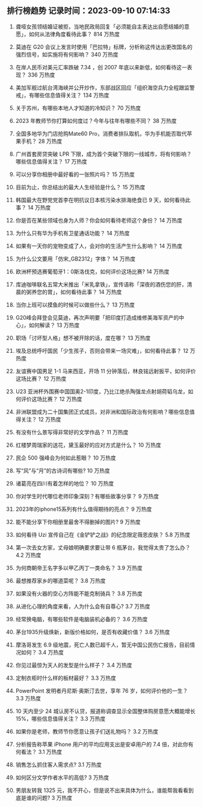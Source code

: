 
## 排行榜趋势 记录时间：2023-09-10 07:14:33
  
  1. 聋哑女孩领结婚证被拒，当地民政局回复「必须能自主表达出自愿结婚的意愿」，如何从法律角度看待此事？ 814 万热度
    
  2. 莫迪在 G20 会议上发言时使用「巴拉特」标牌，分析称这传达出更改国名的强烈信号，如实施将有何影响？ 340 万热度
    
  3. 在岸人民币对美元汇率跌破 7.34 ，创 2007 年底以来新低，如何看待这一表现？ 336 万热度
    
  4. 美加军舰过航台湾海峡并公开炒作，东部战区回应「组织海空兵力全程跟监警戒」，有哪些信息值得关注？ 134 万热度
    
  5. 关于苏州，有哪些本地人才知道的冷知识？ 70 万热度
    
  6. 2023 年教师节你打算如何度过？今年与往年有哪些不同？ 38 万热度
    
  7. 全国多地华为门店抢购Mate60 Pro，消费者排队取机，华为手机能否取代苹果手机？ 28 万热度
    
  8. 广州首套房贷突破 LPR 下限，成为首个突破下限的一线城市，将有何影响？哪些信息值得关注？ 17 万热度
    
  9. 可以分享你相册中最好看的一张照片吗？ 15 万热度
    
  10. 目前为止，你总结出的最大人生经验是什么？ 15 万热度
    
  11. 韩国最大在野党党首李在明抗议日本核污染水排海绝食已 9 天，如何看待此事？ 14 万热度
    
  12. 你是否在某些领域也身为人师？你会如何看待老师这个身份？ 14 万热度
    
  13. 为什么只有华为手机有卫星通话功能？ 14 万热度
    
  14. 如果有一天你的宠物变成了人，会对你的生活产生什么影响？ 14 万热度
    
  15. 为什么公文要用「仿宋_GB2312」字体？ 14 万热度
    
  16. 欧洲杯预选赛葡萄牙1：0斯洛伐克，如何评价这场比赛? 14 万热度
    
  17. 库迪咖啡联名五常大米推出「米乳拿铁」，宣传语称「深夜的酒伤您的肝，清晨的粥养您的胃」，如何看待此事？ 14 万热度
    
  18. 当你上班可以摸鱼的时候可以做些什么？ 13 万热度
    
  19. G20峰会拜登会见莫迪，再次声明要「把印度打造成维修美海军资产的中心」，如何解读？ 13 万热度
    
  20. 职场「讨坏型人格」想不被开除的话，度在哪？ 13 万热度
    
  21. 埃及总统呼吁国民「少生孩子，否则会带来一场灾难」，如何看待此事？ 12 万热度
    
  22. 友谊赛中国男足 1-1 马来西亚，开场 11 分钟落后，林良铭远射扳平，如何评价这场比赛？ 12 万热度
    
  23. U23 亚洲杯外围赛中国国奥2-1印度，乃比江绝杀陶强龙点射胡荷韬乌龙，如何评价这场比赛？ 12 万热度
    
  24. 非洲联盟成为二十国集团正式成员，对非洲和国际政治有何影响？哪些信息值得关注？ 12 万热度
    
  25. 有没有什么景写得非常好的文学作品？ 11 万热度
    
  26. 红楼梦周瑞家的送花，黛玉最好的应对方式是什么？ 10 万热度
    
  27. 民企 500 强峰会为何如此惹眼？ 10 万热度
    
  28. 写“风”与“月”的古诗词有哪些? 10 万热度
    
  29. 诸葛亮在四川有着怎样的地位？ 10 万热度
    
  30. 你对学生时代哪位老师印象深刻？有哪些故事分享？ 9 万热度
    
  31. 2023年的iphone15系列有什么值得期待的亮点？ 9 万热度
    
  32. 能不能分享下你相册里最舍不得删掉的图片? 9 万热度
    
  33. 如何看待 Uzi 宣传自己在《金铲铲之战》的纪念限定薇恩皮肤？ 5.8 万热度
    
  34. 第一次去女方家，丈母娘明确要求要让带 6 瓶茅台，我觉得太贵了怎么办？ 4.2 万热度
    
  35. 为何商朝帝王名字多以甲乙丙丁一类命名？ 3.9 万热度
    
  36. 最想推荐家乡的哪道菜呢？ 3.8 万热度
    
  37. 如果没有火器的空心方阵能不能克制骑兵？ 3.8 万热度
    
  38. 从进化心理的角度来看，人为什么会有自尊心? 3.7 万热度
    
  39. 经常换电脑，有哪些软件是电脑装机必备的？ 3.6 万热度
    
  40. 茅台1935升级焕新，新版价格如何，是否有收藏价值？ 3.6 万热度
    
  41. 摩洛哥发生 6.9 级地震，死亡人数已超千人，暂无中国公民伤亡报告，目前情况如何？ 3.4 万热度
    
  42. 你见过最惊为天人的发型是什么样子？ 3.4 万热度
    
  43. 定制衣柜时什么样的板材最好？ 3.3 万热度
    
  44. PowerPoint 发明者丹尼斯·奥斯汀去世，享年 76 岁，如何评价他的一生？ 3.3 万热度
    
  45. 10 天内至少 24 城认房不认贷，报道称调查显示全国整体购房意愿大概能增长15%，哪些信息值得关注？ 3.3 万热度
    
  46. 如果你是老师，教师节你愿意让孩子们送礼物吗？ 3.2 万热度
    
  47. 分析报告称苹果 iPhone 用户的平均应用支出是安卓用户的 7.4 倍，对此你有何看法？ 3.1 万热度
    
  48. 销售怎么抓住客人需求点? 3.1 万热度
    
  49. 如何区分文学作者水平的高低? 3 万热度
    
  50. 男朋友转我 1325 元，我不开心，但是说不出来具体为什么，谁能帮我看看到底是谁的问题? 3 万热度
    